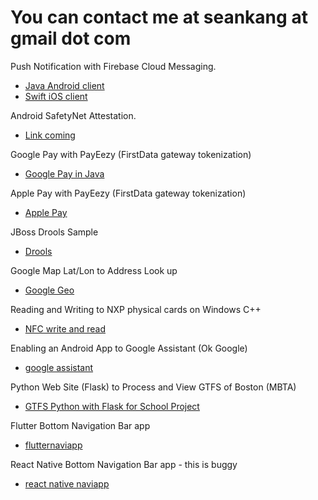 # You can contact me at seankang __at__ gmail dot com #


Push Notification with Firebase Cloud Messaging.
* [Java Android client](https://bitbucket.org/seankang/fcmapp/src/master/)
* [Swift iOS client](https://bitbucket.org/seankang/fcmiosapp/src/master/)



Android SafetyNet Attestation.
* [Link coming](https://bitbucket.org/seankang/fcmapp/src/master/)

Google Pay with PayEezy (FirstData gateway tokenization)
* [Google Pay in Java](https://bitbucket.org/seankang/gpay2/src/master/)


Apple Pay with PayEezy (FirstData gateway tokenization)
* [Apple Pay](https://bitbucket.org/seankang/shoe3-swift/src/master/)


JBoss Drools Sample 
* [Drools](https://bitbucket.org/seankang/droolssample/src/master/)


Google Map Lat/Lon to Address Look up
* [Google Geo](https://bitbucket.org/seankang/geocode/src/master/)


Reading and Writing to NXP physical cards on Windows C++
* [NFC write and read](https://bitbucket.org/seankang/nfcreader/src/master/)


Enabling an Android App to Google Assistant (Ok Google)
* [google assistant](https://bitbucket.org/seankang/googleassistantapp/src)

Python Web Site (Flask) to Process and View GTFS of Boston (MBTA)
* [GTFS Python with Flask for School Project](https://github.com/sk92129/gtfs-tool-python)


Flutter Bottom Navigation Bar app
* [flutternaviapp](https://bitbucket.org/seankang/kitchensink/src/master/flutterkitchensink/)


React Native Bottom Navigation Bar app - this is buggy
* [react native naviapp](https://bitbucket.org/seankang/drawer/src/master/)
